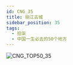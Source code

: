 ```yaml
---
id: CNG_35
title: 丽江古城
sidebar_position: 35
tags:
  - 拾柒
  - 中国一生必去的50个地方
---
```

![CNG_TOP50_35](/img/love/CNG_TOP50/35.png)
